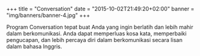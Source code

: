 +++
title = "Conversation"
date = "2015-10-02T21:49:20+02:00"
banner = "img/banners/banner-4.jpg"
+++

Program Conversation tepat buat Anda yang ingin berlatih dan lebih mahir dalam berkomunikasi.
Anda dapat memperluas kosa kata, memperbaiki pengucapan, dan lebih percaya diri dalam berkomunikasi secara lisan dalam bahasa Inggris.

